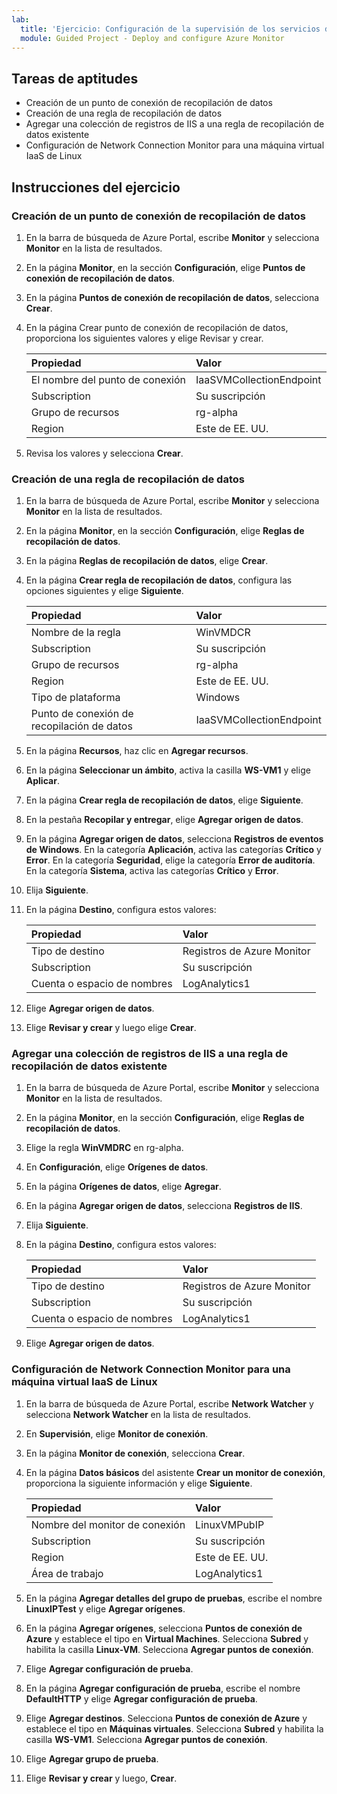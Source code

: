 ```yaml
---
lab:
  title: 'Ejercicio: Configuración de la supervisión de los servicios de proceso'
  module: Guided Project - Deploy and configure Azure Monitor
---
```


## Tareas de aptitudes

- Creación de un punto de conexión de recopilación de datos
- Creación de una regla de recopilación de datos
- Agregar una colección de registros de IIS a una regla de recopilación de datos existente
- Configuración de Network Connection Monitor para una máquina virtual IaaS de Linux

## Instrucciones del ejercicio

### Creación de un punto de conexión de recopilación de datos

1. En la barra de búsqueda de Azure Portal, escribe **Monitor** y selecciona **Monitor** en la lista de resultados.
1. En la página **Monitor**, en la sección **Configuración**, elige **Puntos de conexión de recopilación de datos**.
1. En la página **Puntos de conexión de recopilación de datos**, selecciona **Crear**.
1. En la página Crear punto de conexión de recopilación de datos, proporciona los siguientes valores y elige Revisar y crear.

    | Propiedad | Valor    |
    |:---------|:---------|
    | El nombre del punto de conexión  | IaaSVMCollectionEndpoint   |
    | Subscription  | Su suscripción  |
    | Grupo de recursos    | rg-alpha  |
    | Region    | Este de EE. UU.  |

5. Revisa los valores y selecciona **Crear**.

### Creación de una regla de recopilación de datos

1. En la barra de búsqueda de Azure Portal, escribe **Monitor** y selecciona **Monitor** en la lista de resultados.
1. En la página **Monitor**, en la sección **Configuración**, elige **Reglas de recopilación de datos**.
1. En la página **Reglas de recopilación de datos**, elige **Crear**.
1. En la página **Crear regla de recopilación de datos**, configura las opciones siguientes y elige **Siguiente**.

    | Propiedad | Valor    |
    |:---------|:---------|
    | Nombre de la regla  | WinVMDCR   |
    | Subscription  | Su suscripción   |
    | Grupo de recursos    | rg-alpha  |
    | Region    | Este de EE. UU.  |
    | Tipo de plataforma | Windows  |
    | Punto de conexión de recopilación de datos  | IaaSVMCollectionEndpoint   |

5. En la página **Recursos**, haz clic en **Agregar recursos**.
1. En la página **Seleccionar un ámbito**, activa la casilla **WS-VM1** y elige **Aplicar**.
1. En la página **Crear regla de recopilación de datos**, elige **Siguiente**.
1. En la pestaña **Recopilar y entregar**, elige **Agregar origen de datos**.
1. En la página **Agregar origen de datos**, selecciona **Registros de eventos de Windows**. En la categoría **Aplicación**, activa las categorías **Crítico** y **Error**. En la categoría **Seguridad**, elige la categoría **Error de auditoría**. En la categoría **Sistema**, activa las categorías **Crítico** y **Error**. 
1. Elija **Siguiente**.
1. En la página **Destino**, configura estos valores:

    | Propiedad | Valor    |
    |:---------|:---------|
    | Tipo de destino  | Registros de Azure Monitor   |
    | Subscription  | Su suscripción   |
    | Cuenta o espacio de nombres  | LogAnalytics1  |

12. Elige **Agregar origen de datos**.
1. Elige **Revisar y crear** y luego elige **Crear**.


### Agregar una colección de registros de IIS a una regla de recopilación de datos existente

1. En la barra de búsqueda de Azure Portal, escribe **Monitor** y selecciona **Monitor** en la lista de resultados.
1. En la página **Monitor**, en la sección **Configuración**, elige **Reglas de recopilación de datos**.
1. Elige la regla **WinVMDRC** en rg-alpha.
1. En **Configuración**, elige **Orígenes de datos**.
1. En la página **Orígenes de datos**, elige **Agregar**.
1. En la página **Agregar origen de datos**, selecciona **Registros de IIS**.
1. Elija **Siguiente**.
1. En la página **Destino**, configura estos valores:

    | Propiedad | Valor    |
    |:---------|:---------|
    | Tipo de destino  | Registros de Azure Monitor   |
    | Subscription  | Su suscripción   |
    | Cuenta o espacio de nombres  | LogAnalytics1  |

9. Elige **Agregar origen de datos**.

### Configuración de Network Connection Monitor para una máquina virtual IaaS de Linux

1. En la barra de búsqueda de Azure Portal, escribe **Network Watcher** y selecciona **Network Watcher** en la lista de resultados.
1. En **Supervisión**, elige **Monitor de conexión**.
1. En la página **Monitor de conexión**, selecciona **Crear**.
1. En la página **Datos básicos** del asistente **Crear un monitor de conexión**, proporciona la siguiente información y elige **Siguiente**.

    | Propiedad | Valor    |
    |:---------|:---------|
    | Nombre del monitor de conexión  | LinuxVMPubIP   |
    | Subscription  | Su suscripción   |
    | Region    | Este de EE. UU.  |
    | Área de trabajo | LogAnalytics1  |

5. En la página **Agregar detalles del grupo de pruebas**, escribe el nombre **LinuxIPTest** y elige **Agregar orígenes**.
1. En la página **Agregar orígenes**, selecciona **Puntos de conexión de Azure** y establece el tipo en **Virtual Machines**. Selecciona **Subred** y habilita la casilla **Linux-VM**. Selecciona **Agregar puntos de conexión**.
1. Elige **Agregar configuración de prueba**. 
1. En la página **Agregar configuración de prueba**, escribe el nombre **DefaultHTTP** y elige **Agregar configuración de prueba**.
1. Elige **Agregar destinos**. Selecciona **Puntos de conexión de Azure** y establece el tipo en **Máquinas virtuales**. Selecciona **Subred** y habilita la casilla **WS-VM1**. Selecciona **Agregar puntos de conexión**.
1. Elige **Agregar grupo de prueba**.
1. Elige **Revisar y crear** y luego, **Crear**.
